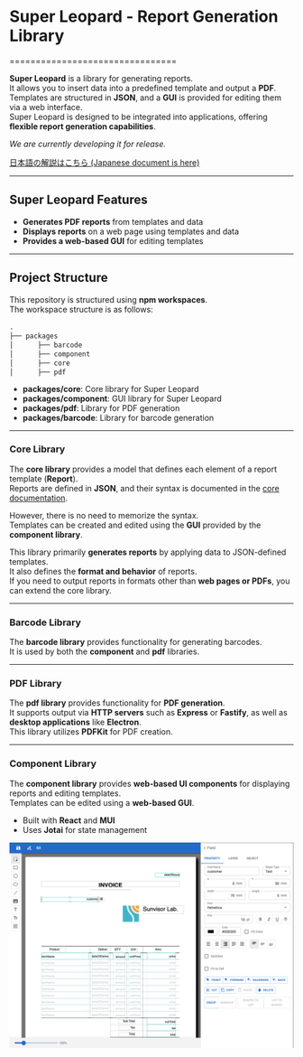 # Super Leopard - Report Generation Library
================================

**Super Leopard** is a library for generating reports.  
It allows you to insert data into a predefined template and output a **PDF**.  
Templates are structured in **JSON**, and a **GUI** is provided for editing them via a web interface.  
Super Leopard is designed to be integrated into applications, offering **flexible report generation capabilities**.

*We are currently developing it for release.*

[日本語の解説はこちら (Japanese document is here)](./docs/ja/README.md)

---

Super Leopard Features
----------------------

- **Generates PDF reports** from templates and data
- **Displays reports** on a web page using templates and data
- **Provides a web-based GUI** for editing templates

---

Project Structure
----------------------

This repository is structured using **npm workspaces**.  
The workspace structure is as follows:

```
.
├── packages
│      ├── barcode
│      ├── component
│      ├── core
│      ├── pdf
```

- **packages/core**: Core library for Super Leopard
- **packages/component**: GUI library for Super Leopard
- **packages/pdf**: Library for PDF generation
- **packages/barcode**: Library for barcode generation

---

### Core Library

The **core library** provides a model that defines each element of a report template (**Report**).  
Reports are defined in **JSON**, and their syntax is documented in the [core documentation](https://github.com/sunvisor/super-leopard/blob/main/packages/core/README.md).

However, there is no need to memorize the syntax.  
Templates can be created and edited using the **GUI** provided by the **component library**.

This library primarily **generates reports** by applying data to JSON-defined templates.  
It also defines the **format and behavior** of reports.  
If you need to output reports in formats other than **web pages or PDFs**, you can extend the core library.

---

### Barcode Library

The **barcode library** provides functionality for generating barcodes.  
It is used by both the **component** and **pdf** libraries.

---

### PDF Library

The **pdf library** provides functionality for **PDF generation**.  
It supports output via **HTTP servers** such as **Express** or **Fastify**, as well as **desktop applications** like **Electron**.  
This library utilizes **PDFKit** for PDF creation.

---

### Component Library

The **component library** provides **web-based UI components** for displaying reports and editing templates.  
Templates can be edited using a **web-based GUI**.

- Built with **React** and **MUI**
- Uses **Jotai** for state management

![report editor](https://github.com/sunvisor/super-leopard/raw/main/docs/images/report_editor.png)
